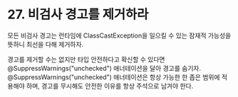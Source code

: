 # 27. 비검사 경고를 제거하라

모든 비검사 경고는 런타임에 ClassCastException을 일으킬 수 있는 잠재적 가능성을 뜻하니 최선을 다해 제거하자.

경고를 제거할 수는 없지만 타입 안전하다고 확신할 수 있다면 @SuppressWarnings("unchecked") 애너테이션을 달아 경고를 숨기자.  
@SuppressWarnings("unchecked") 애너테이션은 항상 가능한 한 좁은 범위에 적용해야 하며, 경고를 무시해도 안전한 이유를 항상 주석으로 남겨야 한다.